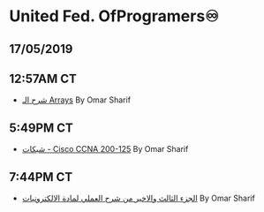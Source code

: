 # United Fed. OfProgramers♾
## 17/05/2019 
## 12:57AM CT

- [شرح الـ Arrays](https://youtu.be/N-UAlGhqj6w) By Omar Sharif

## 5:49PM CT

- [شبكات - Cisco CCNA 200-125](https://www.youtube.com/playlist?list=PL0No-TEGJZDXV1M2hCqPgCZkvKEiYzpkP) By Omar Sharif
## 7:44PM CT
- [الجزء الثالث والاخير من شرح العملي لمادة الالكترونيات](https://youtu.be/KoQhNCvVOvw) By Omar Sharif
